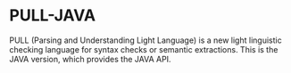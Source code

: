 # PULL-JAVA
PULL (Parsing and Understanding Light Language) is a new light linguistic checking language for syntax checks or semantic extractions.
This is the JAVA version, which provides the JAVA API.
